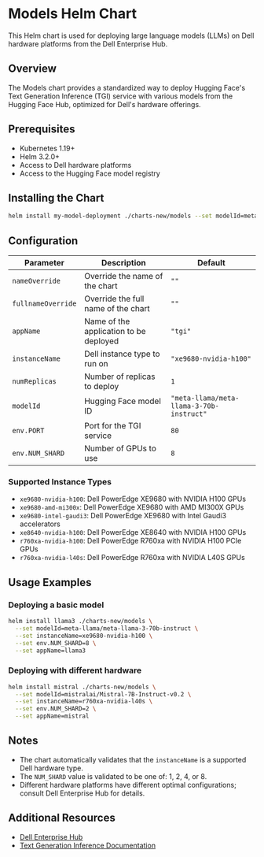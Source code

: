 # Models Helm Chart

This Helm chart is used for deploying large language models (LLMs) on Dell hardware platforms from the Dell Enterprise Hub.

## Overview

The Models chart provides a standardized way to deploy Hugging Face's Text Generation Inference (TGI) service with various models from the Hugging Face Hub, optimized for Dell's hardware offerings.

## Prerequisites

- Kubernetes 1.19+
- Helm 3.2.0+
- Access to Dell hardware platforms
- Access to the Hugging Face model registry

## Installing the Chart

```bash
helm install my-model-deployment ./charts-new/models --set modelId=meta-llama/llama-2-70b-chat
```

## Configuration

| Parameter | Description | Default |
|-----------|-------------|---------|
| `nameOverride` | Override the name of the chart | `""` |
| `fullnameOverride` | Override the full name of the chart | `""` |
| `appName` | Name of the application to be deployed | `"tgi"` |
| `instanceName` | Dell instance type to run on | `"xe9680-nvidia-h100"` |
| `numReplicas` | Number of replicas to deploy | `1` |
| `modelId` | Hugging Face model ID | `"meta-llama/meta-llama-3-70b-instruct"` |
| `env.PORT` | Port for the TGI service | `80` |
| `env.NUM_SHARD` | Number of GPUs to use | `8` |

### Supported Instance Types

- `xe9680-nvidia-h100`: Dell PowerEdge XE9680 with NVIDIA H100 GPUs
- `xe9680-amd-mi300x`: Dell PowerEdge XE9680 with AMD MI300X GPUs
- `xe9680-intel-gaudi3`: Dell PowerEdge XE9680 with Intel Gaudi3 accelerators
- `xe8640-nvidia-h100`: Dell PowerEdge XE8640 with NVIDIA H100 GPUs
- `r760xa-nvidia-h100`: Dell PowerEdge R760xa with NVIDIA H100 PCIe GPUs
- `r760xa-nvidia-l40s`: Dell PowerEdge R760xa with NVIDIA L40S GPUs

## Usage Examples

### Deploying a basic model

```bash
helm install llama3 ./charts-new/models \
  --set modelId=meta-llama/meta-llama-3-70b-instruct \
  --set instanceName=xe9680-nvidia-h100 \
  --set env.NUM_SHARD=8 \
  --set appName=llama3
```

### Deploying with different hardware

```bash
helm install mistral ./charts-new/models \
  --set modelId=mistralai/Mistral-7B-Instruct-v0.2 \
  --set instanceName=r760xa-nvidia-l40s \
  --set env.NUM_SHARD=2 \
  --set appName=mistral
```

## Notes

- The chart automatically validates that the `instanceName` is a supported Dell hardware type.
- The `NUM_SHARD` value is validated to be one of: 1, 2, 4, or 8.
- Different hardware platforms have different optimal configurations; consult Dell Enterprise Hub for details.

## Additional Resources

- [Dell Enterprise Hub](https://dell.huggingface.co/)
- [Text Generation Inference Documentation](https://huggingface.co/docs/text-generation-inference)